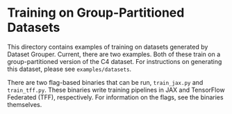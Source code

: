# Training on Group-Partitioned Datasets

This directory contains examples of training on datasets generated by Dataset
Grouper. Current, there are two examples. Both of these train on a
group-partitioned version of the C4 dataset. For instructions on generating this
dataset, please see `examples/datasets`.

There are two flag-based binaries that can be run, `train_jax.py` and
`train_tff.py`. These binaries write training pipelines in JAX and TensorFlow
Federated (TFF), respectively. For information on the flags, see the binaries
themselves.
